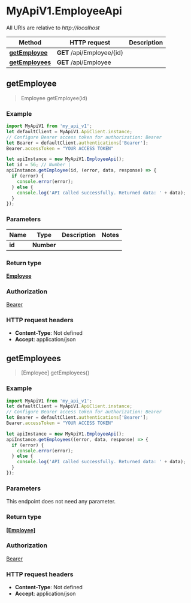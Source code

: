 # MyApiV1.EmployeeApi

All URIs are relative to *http://localhost*

Method | HTTP request | Description
------------- | ------------- | -------------
[**getEmployee**](EmployeeApi.md#getEmployee) | **GET** /api/Employee/{id} | 
[**getEmployees**](EmployeeApi.md#getEmployees) | **GET** /api/Employee | 



## getEmployee

> Employee getEmployee(id)



### Example

```javascript
import MyApiV1 from 'my_api_v1';
let defaultClient = MyApiV1.ApiClient.instance;
// Configure Bearer access token for authorization: Bearer
let Bearer = defaultClient.authentications['Bearer'];
Bearer.accessToken = "YOUR ACCESS TOKEN"

let apiInstance = new MyApiV1.EmployeeApi();
let id = 56; // Number | 
apiInstance.getEmployee(id, (error, data, response) => {
  if (error) {
    console.error(error);
  } else {
    console.log('API called successfully. Returned data: ' + data);
  }
});
```

### Parameters


Name | Type | Description  | Notes
------------- | ------------- | ------------- | -------------
 **id** | **Number**|  | 

### Return type

[**Employee**](Employee.md)

### Authorization

[Bearer](../README.md#Bearer)

### HTTP request headers

- **Content-Type**: Not defined
- **Accept**: application/json


## getEmployees

> [Employee] getEmployees()



### Example

```javascript
import MyApiV1 from 'my_api_v1';
let defaultClient = MyApiV1.ApiClient.instance;
// Configure Bearer access token for authorization: Bearer
let Bearer = defaultClient.authentications['Bearer'];
Bearer.accessToken = "YOUR ACCESS TOKEN"

let apiInstance = new MyApiV1.EmployeeApi();
apiInstance.getEmployees((error, data, response) => {
  if (error) {
    console.error(error);
  } else {
    console.log('API called successfully. Returned data: ' + data);
  }
});
```

### Parameters

This endpoint does not need any parameter.

### Return type

[**[Employee]**](Employee.md)

### Authorization

[Bearer](../README.md#Bearer)

### HTTP request headers

- **Content-Type**: Not defined
- **Accept**: application/json

